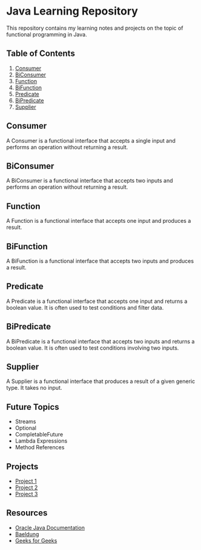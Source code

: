# Java Learning Repository

This repository contains my learning notes and projects on the topic of functional programming in Java.

## Table of Contents

1. [Consumer](#consumer)
2. [BiConsumer](#biconsumer)
3. [Function](#function)
4. [BiFunction](#bifunction)
5. [Predicate](#predicate)
6. [BiPredicate](#bipredicate)
7. [Supplier](#supplier)

## Consumer

A Consumer is a functional interface that accepts a single input and performs an operation without returning a result.

## BiConsumer

A BiConsumer is a functional interface that accepts two inputs and performs an operation without returning a result.

## Function

A Function is a functional interface that accepts one input and produces a result.

## BiFunction

A BiFunction is a functional interface that accepts two inputs and produces a result.

## Predicate

A Predicate is a functional interface that accepts one input and returns a boolean value. It is often used to test conditions and filter data.

## BiPredicate

A BiPredicate is a functional interface that accepts two inputs and returns a boolean value. It is often used to test conditions involving two inputs.

## Supplier

A Supplier is a functional interface that produces a result of a given generic type. It takes no input.

## Future Topics

- Streams
- Optional
- CompletableFuture
- Lambda Expressions
- Method References

## Projects

- [Project 1](#)
- [Project 2](#)
- [Project 3](#)

## Resources

- [Oracle Java Documentation](https://docs.oracle.com/en/java/)
- [Baeldung](https://www.baeldung.com/)
- [Geeks for Geeks](https://www.geeksforgeeks.org/java/)